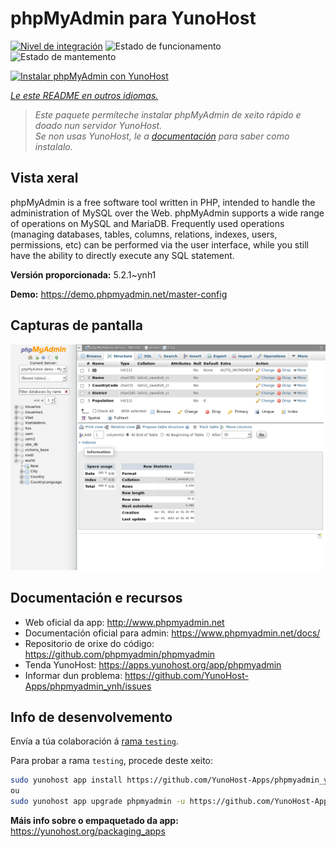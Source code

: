 <!--
NOTA: Este README foi creado automáticamente por <https://github.com/YunoHost/apps/tree/master/tools/readme_generator>
NON debe editarse manualmente.
-->

# phpMyAdmin para YunoHost

[![Nivel de integración](https://apps.yunohost.org/badge/integration/phpmyadmin)](https://ci-apps.yunohost.org/ci/apps/phpmyadmin/)
![Estado de funcionamento](https://apps.yunohost.org/badge/state/phpmyadmin)
![Estado de mantemento](https://apps.yunohost.org/badge/maintained/phpmyadmin)

[![Instalar phpMyAdmin con YunoHost](https://install-app.yunohost.org/install-with-yunohost.svg)](https://install-app.yunohost.org/?app=phpmyadmin)

*[Le este README en outros idiomas.](./ALL_README.md)*

> *Este paquete permíteche instalar phpMyAdmin de xeito rápido e doado nun servidor YunoHost.*  
> *Se non usas YunoHost, le a [documentación](https://yunohost.org/install) para saber como instalalo.*

## Vista xeral

phpMyAdmin is a free software tool written in PHP, intended to handle the administration of MySQL over the Web. phpMyAdmin supports a wide range of operations on MySQL and MariaDB. Frequently used operations (managing databases, tables, columns, relations, indexes, users, permissions, etc) can be performed via the user interface, while you still have the ability to directly execute any SQL statement.

**Versión proporcionada:** 5.2.1~ynh1

**Demo:** <https://demo.phpmyadmin.net/master-config>

## Capturas de pantalla

![Captura de pantalla de phpMyAdmin](./doc/screenshots/68747470733a2f2f7777772e7068706d7961646d696e2e6e65742f7374617469632f696d616765732f73637265656e73686f74732f7374727563747572652e706e67.png)

## Documentación e recursos

- Web oficial da app: <http://www.phpmyadmin.net>
- Documentación oficial para admin: <https://www.phpmyadmin.net/docs/>
- Repositorio de orixe do código: <https://github.com/phpmyadmin/phpmyadmin>
- Tenda YunoHost: <https://apps.yunohost.org/app/phpmyadmin>
- Informar dun problema: <https://github.com/YunoHost-Apps/phpmyadmin_ynh/issues>

## Info de desenvolvemento

Envía a túa colaboración á [rama `testing`](https://github.com/YunoHost-Apps/phpmyadmin_ynh/tree/testing).

Para probar a rama `testing`, procede deste xeito:

```bash
sudo yunohost app install https://github.com/YunoHost-Apps/phpmyadmin_ynh/tree/testing --debug
ou
sudo yunohost app upgrade phpmyadmin -u https://github.com/YunoHost-Apps/phpmyadmin_ynh/tree/testing --debug
```

**Máis info sobre o empaquetado da app:** <https://yunohost.org/packaging_apps>
